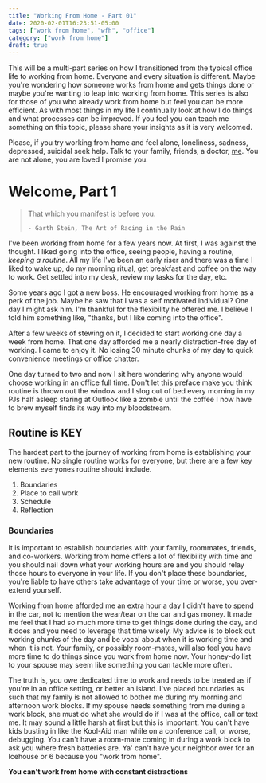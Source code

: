 ```yaml
---
title: "Working From Home - Part 01"
date: 2020-02-01T16:23:51-05:00
tags: ["work from home", "wfh", "office"]
category: ["work from home"]
draft: true
---
```


This will be a multi-part series on how I transitioned from the typical office life to working from home.  Everyone and every situation is different.  Maybe you're wondering how someone works from home and gets things done or maybe you're wanting to leap into working from home.  This series is also for those of you who already work from home but feel you can be more efficient.  As with most things in my life I continually look at how I do things and what processes can be improved.  If you feel you can teach me something on this topic, please share your insights as it is very welcomed.  

Please, if you try working from home and feel alone, loneliness, sadness, depressed, suicidal seek help.  Talk to your family, friends, a doctor, [me](mailto:jbfreels@me.com).  You are not alone, you are loved I promise you.

# Welcome, Part 1

> That which you manifest is before you.
>
>     - Garth Stein, The Art of Racing in the Rain

I've been working from home for a few years now.  At first, I was against the thought.
I liked going into the office, seeing people, having a routine, *keeping a routine*. 
All my life I've been an early riser and there was a time I liked to wake up, do my morning ritual,
get breakfast and coffee on the way to work.  Get settled into my desk, review my tasks for the day, etc.

Some years ago I got a new boss.  He encouraged working from home as a perk of the job.  Maybe he saw that I was a self motivated individual?  One day I might ask him.  I'm thankful for the flexibility he offered me.  I believe I told him something like, "thanks, but I like coming into the office".  

After a few weeks of stewing on it, I decided to start working one day a week from home.  That one day afforded me a nearly distraction-free day of working.  I came to enjoy it.  No losing 30 minute chunks of my day to quick convenience meetings or office chatter.  

One day turned to two and now I sit here wondering why anyone would choose working in an office full time.  Don't let this preface make you think routine is thrown out the window and I slog out of bed every morning in my PJs half asleep staring at Outlook like a zombie until the coffee I now have to brew myself finds its way into my bloodstream.  

## Routine is KEY
The hardest part to the journey of working from home is establishing your new routine.  No single routine works for everyone, but there are a few key elements everyones routine should include.

1. Boundaries
2. Place to call work
3. Schedule
4. Reflection

### Boundaries
It is important to establish boundaries with your family, roommates, friends, and co-workers. Working from home offers a lot of flexibility with time and you should nail down what your working hours are and you should relay those hours to everyone in your life.  If you don't place these boundaries, you're liable to have others take advantage of your time or worse, you over-extend yourself.  

Working from home afforded me an extra hour a day I didn't have to spend in the car, not to mention the wear/tear on the car and gas money.  It made me feel that I had so much more time to get things done during the day, and it does and you need to leverage that time wisely.  My advice is to block out working chunks of the day and be vocal about when it is working time and when it is not.  Your family, or possibly room-mates, will also feel you have more time to do things since you work from home now.  Your honey-do list to your spouse may seem like something you can tackle more often.  

The truth is, you owe dedicated time to work and needs to be treated as if you're in an office setting, or better an island.  I've placed boundaries as such that my family is not allowed to bother me during my morning and afternoon work blocks.  If my spouse needs something from me during a work block, she must do what she would do if I was at the office, call or text me.  It may sound a little harsh at first but this is important.  You can't have kids busting in like the Kool-Aid man while on a conference call, or worse, debugging.  You can't have a room-mate coming in during a work block to ask you where fresh batteries are.  Ya' can't have your neighbor over for an Icehouse or 6 because you "work from home".  

**You can't work from home with constant distractions**